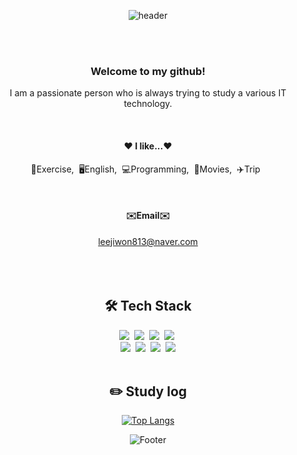 <div align="center"> 

![header](https://capsule-render.vercel.app/api?type=cylinder&color=000000&height=150&section=header&text=Lee&nbsp;Ji&nbsp;Won&fontColor=ffffff&fontSize=70&animation=fadeIn&fontAlignY=55&desc=%20&descAlignY=62&descAlign=62)


<br><br>
### Welcome to my github!
<p>I am a passionate person who is always trying to study a various IT technology. </p>
 <br/>


#### ❤️ I like...❤️
<p>💪Exercise,&nbsp;&nbsp;🖥English,&nbsp;&nbsp;💻Programming,&nbsp;&nbsp;🎥Movies,&nbsp;&nbsp;✈️Trip&nbsp;&nbsp;</p>
 <br/>

#### ✉️Email✉️
leejiwon813@naver.com <br><br><br>
<br>


## 🛠 Tech Stack 
<div><img src="https://img.shields.io/badge/JavaScript-F7DF1E?style=for-the-badge&logo=JavaScript&logoColor=white">&nbsp;
<img src="https://img.shields.io/badge/Python-6DB33F?style=for-the-badge&logo=Python&logoColor=white">&nbsp;
<img src="https://img.shields.io/badge/HTML5-E34F26?style=for-the-badge&logo=HTML5&logoColor=white">&nbsp;
<img src="https://img.shields.io/badge/CSS3-1572B6?style=for-the-badge&logo=CSS3&logoColor=white">&nbsp;<br>
<img src="https://img.shields.io/badge/MySQL-4479A1?style=for-the-badge&logo=MySQL&logoColor=white">&nbsp;
<img src="https://img.shields.io/badge/aws-EF2D5E?style=for-the-badge&logo=Amazon aws&logoColor=white">&nbsp;
<img src="https://img.shields.io/badge/github-181717?style=for-the-badge&logo=github&logoColor=white">&nbsp;
<img src="https://img.shields.io/badge/VSCode-007ACC?style=for-the-badge&logo=VisualStudioCode&logoColor=white"></div>

 <br/>

## :pencil2: Study log

[![Top Langs](https://github-readme-stats.vercel.app/api/top-langs/?username=893107&layout=compact)](https://github.com/anuraghazra/github-readme-stats)
  


![Footer](https://capsule-render.vercel.app/api?type=waving&color=ffc0cb&height=200&section=footer)
</div>

